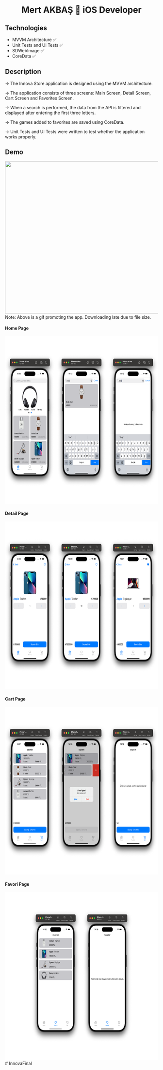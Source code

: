 <h1 align=center>Mert AKBAŞ  iOS Developer</h1> 

## Technologies
+ MVVM Architecture ✅
+ Unit Tests and UI Tests ✅
+ SDWebImage ✅
+ CoreData ✅


## Description

-> The Innova Store application is designed using the MVVM architecture. 

-> The application consists of three screens: Main Screen, Detail Screen, Cart Screen and Favorites Screen.

-> When a search is performed, the data from the API is filtered and displayed after entering the first three letters.

-> The games added to favorites are saved using CoreData.

-> Unit Tests and UI Tests were written to test whether the application works properly.


## Demo
<img src="https://github.com/akbasmert/InnovaFinal/blob/main/ReadmePhotos/Adsız%20tasarım.gif" width="950" height="500" />
Note: Above is a gif promoting the app. Downloading late due to file size.

#### Home Page 

<img src="https://github.com/akbasmert/InnovaFinal/blob/main/ReadmePhotos/home.png" width="800" height="550" />

#### Detail Page 

<img src="https://github.com/akbasmert/InnovaFinal/blob/main/ReadmePhotos/detay.png" width="800" height="550" />

#### Cart Page 

<img src="https://github.com/akbasmert/InnovaFinal/blob/main/ReadmePhotos/cart.png" width="800" height="550" />

#### Favori Page 

<img src="https://github.com/akbasmert/InnovaFinal/blob/main/ReadmePhotos/favori.png" width="800" height="550" />
# InnovaFinal
